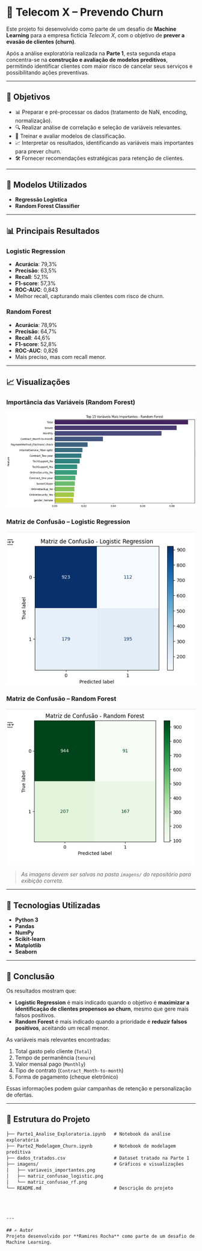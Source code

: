 # 📡 Telecom X – Prevendo Churn

Este projeto foi desenvolvido como parte de um desafio de **Machine Learning** para a empresa fictícia *Telecom X*, com o objetivo de **prever a evasão de clientes (churn)**.  

Após a análise exploratória realizada na **Parte 1**, esta segunda etapa concentra-se na **construção e avaliação de modelos preditivos**, permitindo identificar clientes com maior risco de cancelar seus serviços e possibilitando ações preventivas.

---

## 🎯 Objetivos
- 📊 Preparar e pré-processar os dados (tratamento de NaN, encoding, normalização).
- 🔍 Realizar análise de correlação e seleção de variáveis relevantes.
- 🤖 Treinar e avaliar modelos de classificação.
- 📈 Interpretar os resultados, identificando as variáveis mais importantes para prever churn.
- 🛠️ Fornecer recomendações estratégicas para retenção de clientes.

---

## 🧠 Modelos Utilizados
- **Regressão Logística**
- **Random Forest Classifier**

---

## 📊 Principais Resultados

### **Logistic Regression**
- **Acurácia**: 79,3%  
- **Precisão**: 63,5%  
- **Recall**: 52,1%  
- **F1-score**: 57,3%  
- **ROC-AUC**: 0,843  
- Melhor recall, capturando mais clientes com risco de churn.

### **Random Forest**
- **Acurácia**: 78,9%  
- **Precisão**: 64,7%  
- **Recall**: 44,6%  
- **F1-score**: 52,8%  
- **ROC-AUC**: 0,826  
- Mais preciso, mas com recall menor.

---

## 📈 Visualizações

### Importância das Variáveis (Random Forest)
![Importância das Variáveis](imagens/variaveis_importantes.png)

### Matriz de Confusão – Logistic Regression
![Matriz de Confusão Logistic Regression](imagens/matriz_confusao_logistic.png)

### Matriz de Confusão – Random Forest
![Matriz de Confusão Random Forest](imagens/matriz_confusao_rf.png)

> *As imagens devem ser salvas na pasta `imagens/` do repositório para exibição correta.*

---

## 🚀 Tecnologias Utilizadas
- **Python 3**
- **Pandas**
- **NumPy**
- **Scikit-learn**
- **Matplotlib**
- **Seaborn**

---

## 📌 Conclusão
Os resultados mostram que:
- **Logistic Regression** é mais indicado quando o objetivo é **maximizar a identificação de clientes propensos ao churn**, mesmo que gere mais falsos positivos.
- **Random Forest** é mais indicado quando a prioridade é **reduzir falsos positivos**, aceitando um recall menor.

As variáveis mais relevantes encontradas:
1. Total gasto pelo cliente (`Total`)
2. Tempo de permanência (`tenure`)
3. Valor mensal pago (`Monthly`)
4. Tipo de contrato (`Contract_Month-to-month`)
5. Forma de pagamento (cheque eletrônico)

Essas informações podem guiar campanhas de retenção e personalização de ofertas.

---

## 📂 Estrutura do Projeto
```plaintext
├── Parte1_Analise_Exploratoria.ipynb   # Notebook da análise exploratória
├── Parte2_Modelagem_Churn.ipynb        # Notebook de modelagem preditiva
├── dados_tratados.csv                  # Dataset tratado na Parte 1
├── imagens/                            # Gráficos e visualizações
│   ├── variaveis_importantes.png
│   ├── matriz_confusao_logistic.png
│   └── matriz_confusao_rf.png
└── README.md                           # Descrição do projeto




---

## ✍️ Autor
Projeto desenvolvido por **Ramires Rocha** como parte de um desafio de Machine Learning.
